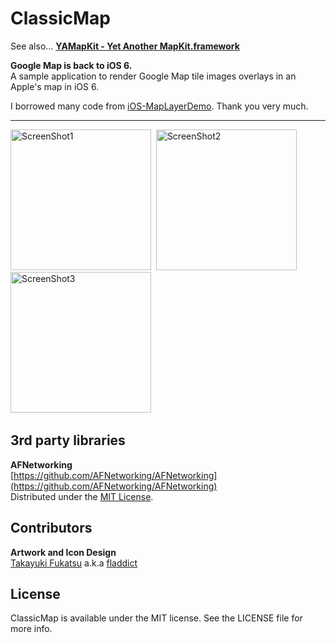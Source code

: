 ClassicMap
==========
See also... **[YAMapKit - Yet Another MapKit.framework](https://github.com/kishikawakatsumi/YAMapKit)**  

**Google Map is back to iOS 6.**  
A sample application to render Google Map tile images overlays in an Apple's map in iOS 6.
  
I borrowed many code from [iOS-MapLayerDemo](https://github.com/mtigas/iOS-MapLayerDemo). Thank you very much.  

------
<img src="https://github.com/downloads/kishikawakatsumi/ClassicMap/5.png" alt="ScreenShot1" width="225px" style="width: 225px;" />&nbsp;
<img src="https://github.com/downloads/kishikawakatsumi/ClassicMap/6.png" alt="ScreenShot2" width="225px" style="width: 225px;" />&nbsp;
<img src="https://github.com/downloads/kishikawakatsumi/ClassicMap/7.png" alt="ScreenShot3" width="225px" style="width: 225px;" />&nbsp;

## 3rd party libraries

**AFNetworking**  
[https://github.com/AFNetworking/AFNetworking](https://github.com/AFNetworking/AFNetworking)  
Distributed under the [MIT License][MIT].
 
[Apache]: http://www.apache.org/licenses/LICENSE-2.0
[MIT]: http://www.opensource.org/licenses/mit-license.php
[GPL]: http://www.gnu.org/licenses/gpl.html

## Contributors
**Artwork and Icon Design**  
[Takayuki Fukatsu](https://github.com/fladdict) a.k.a [fladdict](http://fladdict.net/blog/)

## License

ClassicMap is available under the MIT license. See the LICENSE file for more info.
